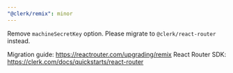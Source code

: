 ```yaml
---
"@clerk/remix": minor
---
```


Remove `machineSecretKey` option. Please migrate to `@clerk/react-router` instead.

Migration guide: https://reactrouter.com/upgrading/remix
React Router SDK: https://clerk.com/docs/quickstarts/react-router
